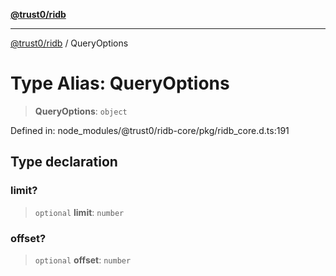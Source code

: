 [**@trust0/ridb**](../README.md)

***

[@trust0/ridb](../README.md) / QueryOptions

# Type Alias: QueryOptions

> **QueryOptions**: `object`

Defined in: node\_modules/@trust0/ridb-core/pkg/ridb\_core.d.ts:191

## Type declaration

### limit?

> `optional` **limit**: `number`

### offset?

> `optional` **offset**: `number`

